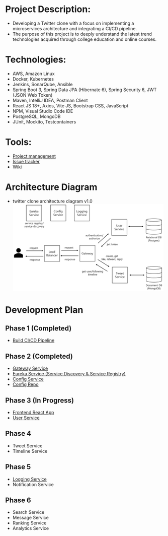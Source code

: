 # Project Description:

- Developing a Twitter clone with a focus on implementing a microservices architecture and integrating a CI/CD pipeline.
- The purpose of this project is to deeply understand the latest trend technologies acquired through college education and online courses.

# Technologies:

- AWS, Amazon Linux
- Docker, Kubernetes
- Jenkins, SonarQube, Ansible
- Spring Boot 3, Spring Data JPA (Hibernate 6), Spring Security 6, JWT (JSON Web Token)
- Maven, IntelliJ IDEA, Postman Client
- React JS 18+, Axios, Vite JS, Bootstrap CSS, JavaScript
- NPM, Visual Studio Code IDE
- PostgreSQL, MongoDB
- JUnit, Mockito, Testcontainers

# Tools:

- [Project management](https://github.com/users/jamongx/projects/3)
- [Issue tracker](https://github.com/jamongx/twitter-clone/issues)
- [Wiki](https://github.com/jamongx/twitter-clone/wiki)

# Architecture Diagram
- twitter clone architecture diagram v1.0
![](docs/images/twitter_clone_architecture_diagram_v1.0.jpg)


# Development Plan

## Phase 1 (Completed)
- [Build CI/CD Pipeline](https://github.com/jamongx/twitter-clone/wiki/build-CI-CD-pipeline)

## Phase 2 (Completed)
- [Gateway Service](https://github.com/jamongx/twitter-clone/tree/main/twitter-clone-gateway-service)
- [Eureka Service (Service Discovery & Service Registry)](https://github.com/jamongx/twitter-clone/tree/main/twitter-clone-eureka-service)
- [Config Service](https://github.com/jamongx/twitter-clone/tree/main/twitter-clone-config-service)
- [Config Repo](https://github.com/jamongx/twitter-clone/tree/main/config-repo)

## Phase 3 (In Progress)
- [Frontend React App](https://github.com/jamongx/twitter-clone/tree/main/twitter-clone-react)
- [User Service](https://github.com/jamongx/twitter-clone/tree/main/twitter-clone-user-service)

## Phase 4
- Tweet Service
- Timeline Service

## Phase 5
- [Logging Service](https://github.com/jamongx/twitter-clone/tree/main/twitter-clone-logging-service)
- Notification Service

## Phase 6
- Search Service
- Message Service
- Ranking Service
- Analytics Service

